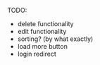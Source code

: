 TODO:

- delete functionality
- edit functionality
- sorting? (by what exactly)
- load more button
- login redirect
